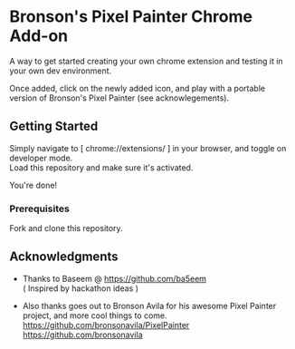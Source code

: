 # Bronson's Pixel Painter Chrome Add-on

A way to get started creating your own chrome extension and testing it in your own dev environment.

Once added, click on the newly added icon, and play with a portable version of Bronson's Pixel Painter (see acknowlegements).

## Getting Started

Simply navigate to [ chrome://extensions/ ] in your browser, and toggle on developer mode.  
Load this repository and make sure it's activated. 

You're done!

### Prerequisites

Fork and clone this repository.

## Acknowledgments

* Thanks to Baseem @ https://github.com/ba5eem  
( Inspired by hackathon ideas )

* Also thanks goes out to Bronson Avila for his awesome Pixel Painter project, and more cool things to come.
https://github.com/bronsonavila/PixelPainter  
https://github.com/bronsonavila


